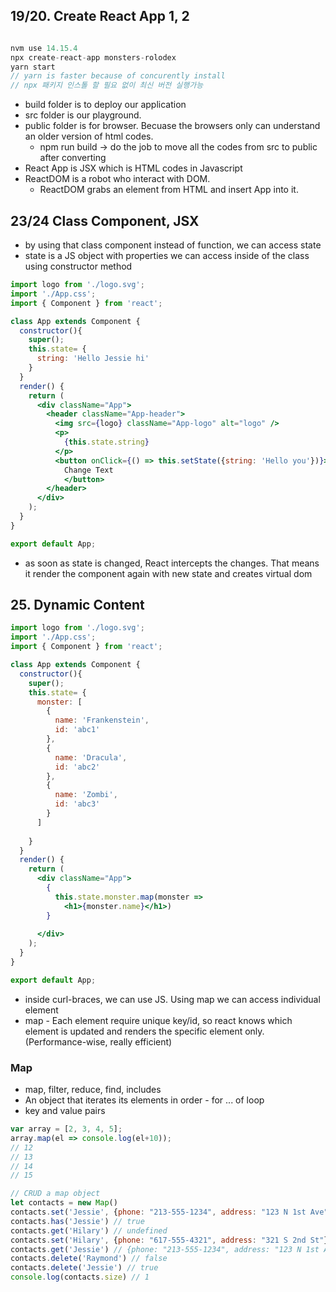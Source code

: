 ## 19/20. Create React App 1, 2

```jsx

nvm use 14.15.4
npx create-react-app monsters-rolodex
yarn start
// yarn is faster because of concurently install
// npx 패키지 인스톨 할 필요 없이 최신 버전 실행가능

```

- build folder is to deploy our application
- src folder is our playground.
- public folder is for browser. Becuase the browsers only can understand an older version of html codes.
    - npm run build  → do the job to move all the codes from src  to public after converting
- React App is JSX which is HTML codes in Javascript
- ReactDOM is a robot who interact with DOM.
    - ReactDOM grabs an element from HTML and insert App into it.


## 23/24 Class Component, JSX

- by using that class component instead of function, we can access state
- state is a JS object with properties we can access inside of the class using constructor method

```jsx
import logo from './logo.svg';
import './App.css';
import { Component } from 'react';

class App extends Component {
  constructor(){
    super();
    this.state= {
      string: 'Hello Jessie hi'
    }
  }
  render() {
    return (
      <div className="App">
        <header className="App-header">
          <img src={logo} className="App-logo" alt="logo" />
          <p>
            {this.state.string}
          </p>
          <button onClick={() => this.setState({string: 'Hello you'})}>
            Change Text
            </button>
        </header>
      </div>
    );
  }
}

export default App;
```

- as soon as state is changed, React intercepts the changes. That means it render the component again with new state and creates virtual dom

## 25. Dynamic Content

```jsx
import logo from './logo.svg';
import './App.css';
import { Component } from 'react';

class App extends Component {
  constructor(){
    super();
    this.state= {
      monster: [
        {
          name: 'Frankenstein',
          id: 'abc1'
        },
        {
          name: 'Dracula',
          id: 'abc2'
        },
        {
          name: 'Zombi',
          id: 'abc3'
        }
      ]
      
    }
  }
  render() {
    return (
      <div className="App">
        {
          this.state.monster.map(monster => 
            <h1>{monster.name}</h1>)
        }
        
      </div>
    );
  }
}

export default App;
```

- inside curl-braces, we can use JS. Using map we can access individual element
- map - Each element require unique key/id, so react knows which element is updated and renders the specific element only. (Performance-wise, really efficient)

### Map

- map, filter, reduce, find, includes
- An object that iterates its elements in order - for ... of loop
- key and value pairs

```jsx
var array = [2, 3, 4, 5];
array.map(el => console.log(el+10));
// 12
// 13
// 14
// 15

// CRUD a map object 
let contacts = new Map()
contacts.set('Jessie', {phone: "213-555-1234", address: "123 N 1st Ave"})
contacts.has('Jessie') // true
contacts.get('Hilary') // undefined
contacts.set('Hilary', {phone: "617-555-4321", address: "321 S 2nd St"})
contacts.get('Jessie') // {phone: "213-555-1234", address: "123 N 1st Ave"}
contacts.delete('Raymond') // false
contacts.delete('Jessie') // true
console.log(contacts.size) // 1
```